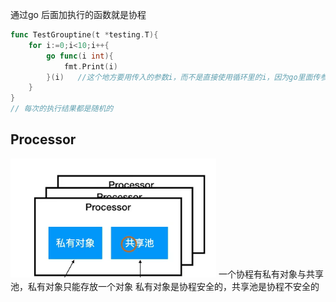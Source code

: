 通过go 后面加执行的函数就是协程
```go
func TestGrouptine(t *testing.T){
	for i:=0;i<10;i++{
		go func(i int){
			fmt.Print(i)
		}(i)   //这个地方要用传入的参数i，而不是直接使用循环里的i，因为go里面传参都是值传递，传进来的值被复制了一份，而不会有竞争关系。而直接用i，是对i的地址共享，会有竞争关系，所以会有加锁操作。最后出来的全是10
	}
}
// 每次的执行结果都是随机的
```

## Processor
![](../img/Processor.PNG)
一个协程有私有对象与共享池，私有对象只能存放一个对象
私有对象是协程安全的，共享池是协程不安全的

